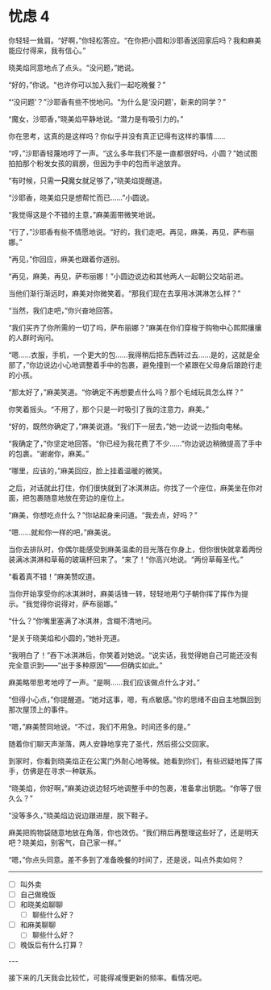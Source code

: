 # 忧虑 4

你轻轻一耸肩。“好啊，”你轻松答应。“在你把小圆和沙耶香送回家后吗？我和麻美能应付得来，我有信心。”

晓美焰同意地点了点头。“没问题，”她说。

“好的，”你说。“也许你可以加入我们一起吃晚餐？”

“‘没问题’？”沙耶香有些不悦地问。“为什么是‘没问题’，新来的同学？”

“魔女，沙耶香，”晓美焰平静地说。“潜力是有吸引力的。”

你在思考，这真的是这样吗？你似乎并没有真正记得有这样的事情……

“哼，”沙耶香轻蔑地哼了一声。“这么多年我们不是一直都很好吗，小圆？”她试图拍拍那个粉发女孩的肩膀，但因为手中的包而半途放弃。

“有时候，只需**一只**魔女就足够了，”晓美焰提醒道。

“沙耶香，晓美焰只是想帮忙而已......”小圆说。

“我觉得这是个不错的主意，”麻美面带微笑地说。

“行了，”沙耶香有些不情愿地说。“好的，我们走吧。再见，麻美，再见，萨布丽娜。”

“再见，”你回应，麻美也跟着你道别。

“再见，麻美，再见，萨布丽娜！”小圆边说边和其他两人一起朝公交站前进。

当他们渐行渐远时，麻美对你微笑着。“那我们现在去享用冰淇淋怎么样？”

“当然，我们走吧，”你兴奋地回答。

“我们买齐了你所需的一切了吗，萨布丽娜？”麻美在你们穿梭于购物中心熙熙攘攘的人群时询问。

“嗯……衣服，手机，一个更大的包……我得稍后把东西转过去……是的，这就是全部了，”你边说边小心地调整着手中的包裹，避免撞到一个紧跟在父母身后踉跄行走的小孩。

“那太好了，”麻美笑道。“你确定不再想要点什么吗？那个毛绒玩具怎么样？”

你笑着摇头。“不用了，那个只是一时吸引了我的注意力，麻美。”

“好的，既然你确定了，”麻美说道。“我们下一层去，”她一边说一边指向电梯。

“我确定了，”你坚定地回答。“你已经为我花费了不少……”你边说边稍微提高了手中的包裹。“谢谢你，麻美。”

“哪里，应该的，”麻美回应，脸上挂着温暖的微笑。

之后，对话就此打住，你们很快就到了冰淇淋店。你找了一个座位，麻美坐在你对面，把包裹随意地放在旁边的座位上。

“麻美，你想吃点什么？”你站起身来问道。“我去点，好吗？”

“嗯……就和你一样的吧，”麻美说。

当你去排队时，你偶尔能感受到麻美温柔的目光落在你身上，但你很快就拿着两份装满冰淇淋和草莓的玻璃杯回来了。“来了！”你高兴地说。“两份草莓圣代。”

“看着真不错！”麻美赞叹道。

当你开始享受你的冰淇淋时，麻美话锋一转，轻轻地用勺子朝你挥了挥作为提示。“我觉得你说得对，萨布丽娜。”

“什么？”你嘴里塞满了冰淇淋，含糊不清地问。

“是关于晓美焰和小圆的，”她补充道。

“我明白了！”吞下冰淇淋后，你笑着对她说。“说实话，我觉得她自己可能还没有完全意识到——”出于多种原因“——但确实如此。”

麻美略带思考地哼了一声。“是啊……我们应该做点什么才对。”

“但得小心点，”你提醒道。“她对这事，嗯，有点敏感。”你的思绪不由自主地飘回到那次屋顶上的事件。

“嗯，”麻美赞同地说。“不过，我们不用急。时间还多的是。”

随着你们聊天声渐落，两人安静地享完了圣代，然后搭公交回家。

到家时，你看到晓美焰正在公寓门外耐心地等候。她看到你们，有些迟疑地挥了挥手，仿佛是在寻求一种联系。

“晓美焰，你好啊，”麻美边说边轻巧地调整手中的包裹，准备拿出钥匙。“你等了很久么？”

“没等多久，”晓美焰边说边跟进屋，脱下鞋子。

麻美把购物袋随意地放在角落，你也效仿。“我们稍后再整理这些好了，还是明天吧？晓美焰，别客气，自己家一样。”

“嗯，”你点头同意。差不多到了准备晚餐的时间了，还是说，叫点外卖如何？

---

- [ ] 叫外卖
- [ ] 自己做晚饭
- [ ] 和晓美焰聊聊
  - [ ] 聊些什么好？
- [ ] 和麻美聊聊
  - [ ] 聊些什么好？
- [ ] 晚饭后有什么打算？

---​

接下来的几天我会比较忙，可能得减慢更新的频率。看情况吧。
